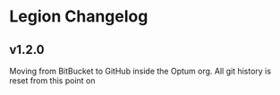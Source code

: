 # Legion Changelog

## v1.2.0
Moving from BitBucket to GitHub inside the Optum org. All git history is reset from this point on
